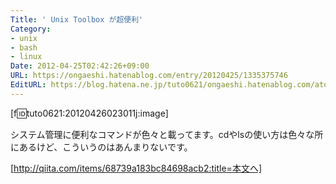 ```yaml
---
Title: ' Unix Toolbox が超便利'
Category:
- unix
- bash
- linux
Date: 2012-04-25T02:42:26+09:00
URL: https://ongaeshi.hatenablog.com/entry/20120425/1335375746
EditURL: https://blog.hatena.ne.jp/tuto0621/ongaeshi.hatenablog.com/atom/entry/6435922169449192655
---
```



[f:id:tuto0621:20120426023011j:image]

システム管理に便利なコマンドが色々と載ってます。cdやlsの使い方は色々な所にあるけど、こういうのはあんまりないです。

[http://qiita.com/items/68739a183bc84698acb2:title=本文へ]
